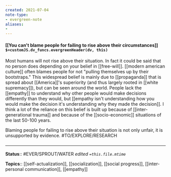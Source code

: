 ```yaml
---
created: 2021-07-04
note-type: 
- evergreen-note
aliases:
- 
---
```


#### [[You can't blame people for failing to rise above their circumstances]] `$=customJS.dv_funcs.evergreenHeader(dv, this)`

Most humans will not rise above their situation. In fact it could be said that no person does depending on your belief in [[free-will]]. [[modern american culture]] often blames people for not "pulling themselves up by their bootstraps." This widespread belief is mainly due to [[propaganda]] that is spread about [[America]]'s superiority (and thus largely rooted in [[white supremacy]]), but can be seen around the world. People lack the [[empathy]] to understand why other people would make decisions differently than they would, but [[empathy isn't understanding how you would make the decision it's understanding why they made the decision]]. I think a lot of the reliance on this belief is built up because of [[inter-generational trauma]] and because of the [[socio-economic]] situations of the last 50-100 years. 

Blaming people for failing to rise above their situation is not only unfair, it is unsupported by evidence. #TO/EXPLORE/RESEARCH 



### <hr class="footnote"/>

**Status**:: #EVER/SPROUT/WATER 
*edited `=this.file.mtime`*

**Topics**:: [[self-actualization]], [[socialization]], [[social progress]], [[inter-personal communication]], [[empathy]]


